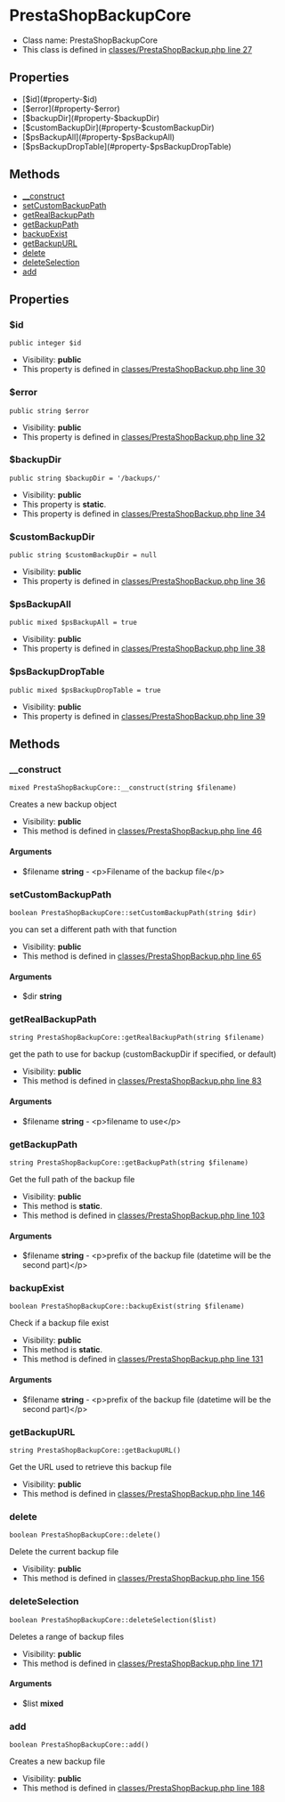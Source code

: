 PrestaShopBackupCore
===============






* Class name: PrestaShopBackupCore
* This class is defined in [classes/PrestaShopBackup.php line 27](https://github.com/PrestaShop/PrestaShop/blob/1.6.1.1/classes/PrestaShopBackup.php#L27)





Properties
----------

* [$id](#property-$id)
* [$error](#property-$error)
* [$backupDir](#property-$backupDir)
* [$customBackupDir](#property-$customBackupDir)
* [$psBackupAll](#property-$psBackupAll)
* [$psBackupDropTable](#property-$psBackupDropTable)

Methods
-------
* [__construct](#method-__construct)
* [setCustomBackupPath](#method-setCustomBackupPath)
* [getRealBackupPath](#method-getRealBackupPath)
* [getBackupPath](#method-getBackupPath)
* [backupExist](#method-backupExist)
* [getBackupURL](#method-getBackupURL)
* [delete](#method-delete)
* [deleteSelection](#method-deleteSelection)
* [add](#method-add)




Properties
----------


### <a name="property-$id"></a>$id

    public integer $id





* Visibility: **public**
* This property is defined in [classes/PrestaShopBackup.php line 30](https://github.com/PrestaShop/PrestaShop/blob/1.6.1.1/classes/PrestaShopBackup.php#L30)


### <a name="property-$error"></a>$error

    public string $error





* Visibility: **public**
* This property is defined in [classes/PrestaShopBackup.php line 32](https://github.com/PrestaShop/PrestaShop/blob/1.6.1.1/classes/PrestaShopBackup.php#L32)


### <a name="property-$backupDir"></a>$backupDir

    public string $backupDir = '/backups/'





* Visibility: **public**
* This property is **static**.
* This property is defined in [classes/PrestaShopBackup.php line 34](https://github.com/PrestaShop/PrestaShop/blob/1.6.1.1/classes/PrestaShopBackup.php#L34)


### <a name="property-$customBackupDir"></a>$customBackupDir

    public string $customBackupDir = null





* Visibility: **public**
* This property is defined in [classes/PrestaShopBackup.php line 36](https://github.com/PrestaShop/PrestaShop/blob/1.6.1.1/classes/PrestaShopBackup.php#L36)


### <a name="property-$psBackupAll"></a>$psBackupAll

    public mixed $psBackupAll = true





* Visibility: **public**
* This property is defined in [classes/PrestaShopBackup.php line 38](https://github.com/PrestaShop/PrestaShop/blob/1.6.1.1/classes/PrestaShopBackup.php#L38)


### <a name="property-$psBackupDropTable"></a>$psBackupDropTable

    public mixed $psBackupDropTable = true





* Visibility: **public**
* This property is defined in [classes/PrestaShopBackup.php line 39](https://github.com/PrestaShop/PrestaShop/blob/1.6.1.1/classes/PrestaShopBackup.php#L39)


Methods
-------


### <a name="method-__construct"></a>__construct

    mixed PrestaShopBackupCore::__construct(string $filename)

Creates a new backup object



* Visibility: **public**
* This method is defined in [classes/PrestaShopBackup.php line 46](https://github.com/PrestaShop/PrestaShop/blob/1.6.1.1/classes/PrestaShopBackup.php#L46)


#### Arguments
* $filename **string** - &lt;p&gt;Filename of the backup file&lt;/p&gt;



### <a name="method-setCustomBackupPath"></a>setCustomBackupPath

    boolean PrestaShopBackupCore::setCustomBackupPath(string $dir)

you can set a different path with that function



* Visibility: **public**
* This method is defined in [classes/PrestaShopBackup.php line 65](https://github.com/PrestaShop/PrestaShop/blob/1.6.1.1/classes/PrestaShopBackup.php#L65)


#### Arguments
* $dir **string**



### <a name="method-getRealBackupPath"></a>getRealBackupPath

    string PrestaShopBackupCore::getRealBackupPath(string $filename)

get the path to use for backup (customBackupDir if specified, or default)



* Visibility: **public**
* This method is defined in [classes/PrestaShopBackup.php line 83](https://github.com/PrestaShop/PrestaShop/blob/1.6.1.1/classes/PrestaShopBackup.php#L83)


#### Arguments
* $filename **string** - &lt;p&gt;filename to use&lt;/p&gt;



### <a name="method-getBackupPath"></a>getBackupPath

    string PrestaShopBackupCore::getBackupPath(string $filename)

Get the full path of the backup file



* Visibility: **public**
* This method is **static**.
* This method is defined in [classes/PrestaShopBackup.php line 103](https://github.com/PrestaShop/PrestaShop/blob/1.6.1.1/classes/PrestaShopBackup.php#L103)


#### Arguments
* $filename **string** - &lt;p&gt;prefix of the backup file (datetime will be the second part)&lt;/p&gt;



### <a name="method-backupExist"></a>backupExist

    boolean PrestaShopBackupCore::backupExist(string $filename)

Check if a backup file exist



* Visibility: **public**
* This method is **static**.
* This method is defined in [classes/PrestaShopBackup.php line 131](https://github.com/PrestaShop/PrestaShop/blob/1.6.1.1/classes/PrestaShopBackup.php#L131)


#### Arguments
* $filename **string** - &lt;p&gt;prefix of the backup file (datetime will be the second part)&lt;/p&gt;



### <a name="method-getBackupURL"></a>getBackupURL

    string PrestaShopBackupCore::getBackupURL()

Get the URL used to retrieve this backup file



* Visibility: **public**
* This method is defined in [classes/PrestaShopBackup.php line 146](https://github.com/PrestaShop/PrestaShop/blob/1.6.1.1/classes/PrestaShopBackup.php#L146)




### <a name="method-delete"></a>delete

    boolean PrestaShopBackupCore::delete()

Delete the current backup file



* Visibility: **public**
* This method is defined in [classes/PrestaShopBackup.php line 156](https://github.com/PrestaShop/PrestaShop/blob/1.6.1.1/classes/PrestaShopBackup.php#L156)




### <a name="method-deleteSelection"></a>deleteSelection

    boolean PrestaShopBackupCore::deleteSelection($list)

Deletes a range of backup files



* Visibility: **public**
* This method is defined in [classes/PrestaShopBackup.php line 171](https://github.com/PrestaShop/PrestaShop/blob/1.6.1.1/classes/PrestaShopBackup.php#L171)


#### Arguments
* $list **mixed**



### <a name="method-add"></a>add

    boolean PrestaShopBackupCore::add()

Creates a new backup file



* Visibility: **public**
* This method is defined in [classes/PrestaShopBackup.php line 188](https://github.com/PrestaShop/PrestaShop/blob/1.6.1.1/classes/PrestaShopBackup.php#L188)



